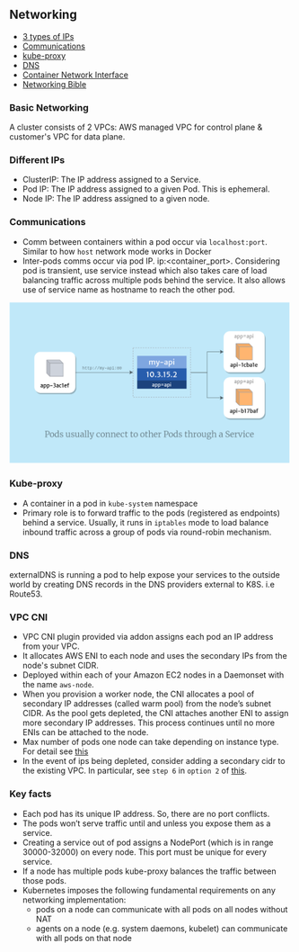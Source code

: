 ## Networking

- [3 types of IPs](#different-ips)
- [Communications](#communications)
- [kube-proxy](#kube-proxy)
- [DNS](#dns)
- [Container Network Interface](#CNI)
- [Networking Bible](https://medium.com/google-cloud/understanding-kubernetes-networking-services-f0cb48e4cc82)

### Basic Networking

A cluster consists of 2 VPCs: AWS managed VPC for control plane & customer's VPC for data plane.

### Different IPs

- ClusterIP: The IP address assigned to a Service.
- Pod IP: The IP address assigned to a given Pod. This is ephemeral.
- Node IP: The IP address assigned to a given node.

### Communications

- Comm between containers within a pod occur via `localhost:port`. Similar to how `host` network mode works in Docker
- Inter-pods comms occur via pod IP. ip:<container_port>. Considering pod is transient, use service instead which also takes care of load balancing traffic across multiple pods behind the service. It also allows use of service name as hostname to reach the other pod.

[<img src="./inter-pod-comm.png" width="500"/>](./inter-pod-comm.png)

### Kube-proxy

- A container in a pod in `kube-system` namespace
- Primary role is to forward traffic to the pods (registered as endpoints) behind a service. Usually, it runs in `iptables` mode to load balance inbound traffic across a group of pods via round-robin mechanism.

### DNS

externalDNS is running a pod to help expose your services to the outside world by creating DNS records in the DNS providers external to K8S. i.e Route53.

### VPC CNI

- VPC CNI plugin provided via addon assigns each pod an IP address from your VPC.
- It allocates AWS ENI to each node and uses the secondary IPs from the node's subnet CIDR.
- Deployed within each of your Amazon EC2 nodes in a Daemonset with the name `aws-node`.
- When you provision a worker node, the CNI allocates a pool of secondary IP addresses (called warm pool) from the node’s subnet CIDR. As the pool gets depleted, the CNI attaches another ENI to assign more secondary IP addresses. This process continues until no more ENIs can be attached to the node.
- Max number of pods one node can take depending on instance type. For detail see [this](https://docs.aws.amazon.com/AWSEC2/latest/UserGuide/using-eni.html#AvailableIpPerENI)
- In the event of ips being depleted, consider adding a secondary cidr to the existing VPC. In particular, see `step 6` in `option 2` of [this](https://aws.amazon.com/blogs/containers/optimize-ip-addresses-usage-by-pods-in-your-amazon-eks-cluster/).

### Key facts

- Each pod has its unique IP address. So, there are no port conflicts.
- The pods won’t serve traffic until and unless you expose them as a service.
- Creating a service out of pod assigns a NodePort (which is in range 30000-32000) on every node. This port must be unique for every service.
- If a node has multiple pods kube-proxy balances the traffic between those pods.
- Kubernetes imposes the following fundamental requirements on any networking implementation:
  - pods on a node can communicate with all pods on all nodes without NAT
  - agents on a node (e.g. system daemons, kubelet) can communicate with all pods on that node
